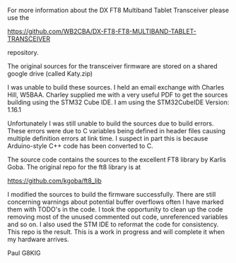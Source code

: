 For more information about the DX FT8 Multiband Tablet Transceiver please use the

https://github.com/WB2CBA/DX-FT8-FT8-MULTIBAND-TABLET-TRANSCEIVER

repository.

The original sources for the transceiver firmware are stored on a shared google drive (called Katy.zip)

I was unable to build these sources. 
I held an email exchange with Charles Hill, W5BAA. 
Charley supplied me with a very useful PDF to get the sources building using the STM32 Cube IDE. 
I am using the STM32CubeIDE Version: 1.16.1

Unfortunately I was still unable to build the sources due to build errors.
These errors were due to C variables being defined in header files causing multiple definition errors at link time.
I suspect in part this is because Arduino-style C++ code has been converted to C.

The source code contains the sources to the excellent FT8 library by Karlis Goba.
The original repo for the ft8 library is at

https://github.com/kgoba/ft8_lib

I modified the sources to build the firmware successfully.
There are still concerning warnings about potential buffer overflows often I have marked them with TODO's in the code.
I took the opportunity to clean up the code removing most of the unused commented out code, unreferenced variables and so on.
I also used the STM IDE to reformat the code for consistency.
This repo is the result. 
This is a work in progress and will complete it when my hardware arrives.

Paul G8KIG
